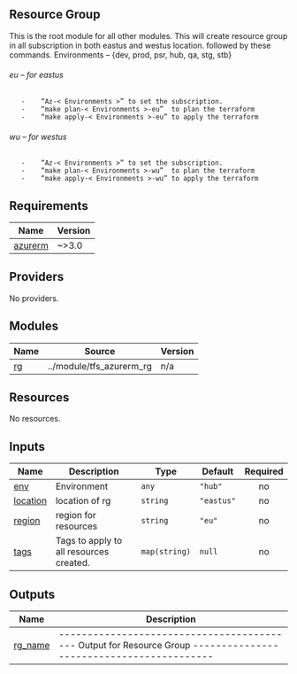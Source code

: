 <!-- BEGIN_TF_DOCS -->
## **Resource Group** 
This is the root module for all other modules. This will create resource group in all subscription in both eastus and westus location. followed by these commands. 
Environments – {dev, prod, psr, hub, qa, stg, stb}
###### eu – for eastus
       -	“Az-< Environments >” to set the subscription. 
       -	“make plan-< Environments >-eu”  to plan the terraform 
       -	“make apply-< Environments >-eu” to apply the terraform 
###### wu – for westus
       -	“Az-< Environments >” to set the subscription. 
       -	“make plan-< Environments >-wu”  to plan the terraform 
       -	“make apply-< Environments >-wu” to apply the terraform 
       
## Requirements

| Name | Version |
|------|---------|
| <a name="requirement_azurerm"></a> [azurerm](#requirement\_azurerm) | ~>3.0 |

## Providers

No providers.

## Modules

| Name | Source | Version |
|------|--------|---------|
| <a name="module_rg"></a> [rg](#module\_rg) | ../module/tfs_azurerm_rg | n/a |

## Resources

No resources.

## Inputs

| Name | Description | Type | Default | Required |
|------|-------------|------|---------|:--------:|
| <a name="input_env"></a> [env](#input\_env) | Environment | `any` | `"hub"` | no |
| <a name="input_location"></a> [location](#input\_location) | location of rg | `string` | `"eastus"` | no |
| <a name="input_region"></a> [region](#input\_region) | region for resources | `string` | `"eu"` | no |
| <a name="input_tags"></a> [tags](#input\_tags) | Tags to apply to all resources created. | `map(string)` | `null` | no |

## Outputs

| Name | Description |
|------|-------------|
| <a name="output_rg_name"></a> [rg\_name](#output\_rg\_name) | ------------------------------------------ Output for Resource Group ------------------------------------------ |
<!-- END_TF_DOCS -->